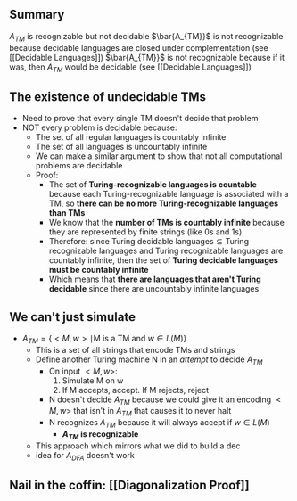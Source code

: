 ## Summary
$A_{TM}$ is recognizable but not decidable
$\bar{A_{TM}}$ is not recognizable because decidable languages are closed under complementation (see [[Decidable Languages]])
$\bar{A_{TM}}$ is not recognizable because if it was, then $A_{TM}$ would be decidable (see [[Decidable Languages]])

## The existence of undecidable TMs
- Need to prove that every single TM doesn't decide that problem
- NOT every problem is decidable because:
	- The set of all regular languages is countably infinite
	- The set of all languages is uncountably infinite
	- We can make a similar argument to show that not all computational problems are decidable
	- Proof:
		- The set of **Turing-recognizable languages is countable** because each Turing-recognizable language is associated with a TM, so **there can be no more Turing-recognizable languages than TMs**
		- We know that the **number of TMs is countably infinite** because they are represented by finite strings (like 0s and 1s)
		- Therefore: since $\text{Turing decidable languages} \subseteq \text{Turing recognizable languages}$ and Turing recognizable languages are countably infinite, then the set of **Turing decidable languages must be countably infinite**
		- Which means that **there are languages that aren't Turing decidable** since there are uncountably infinite languages

## We can't just simulate
- $A_{TM} = \{ <M,w> \mid \text{M is a TM and } w \in L(M) \}$
	- This is a set of all strings that encode TMs and strings
	- Define another Turing machine N in an *attempt* to decide $A_{TM}$ 
		- On input $<M,w>$:
			1. Simulate M on w
			2. If M accepts, accept. If M rejects, reject
		- N doesn't decide $A_{TM}$ because we could give it an encoding $<M,w>$ that isn't in $A_{TM}$ that causes it to never halt
		- N recognizes $A_{TM}$ because it will always accept if $w \in L(M)$
			- **$A_{TM}$ is recognizable**
	- This approach which mirrors what we did to build a dec
	- idea for $A_{DFA}$ doesn't work

## Nail in the coffin: [[Diagonalization Proof]]
